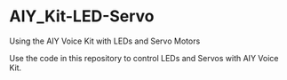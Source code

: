 # AIY_Kit-LED-Servo
Using the AIY Voice Kit with LEDs and Servo Motors

Use the code in this repository to control LEDs and Servos with AIY Voice Kit.

